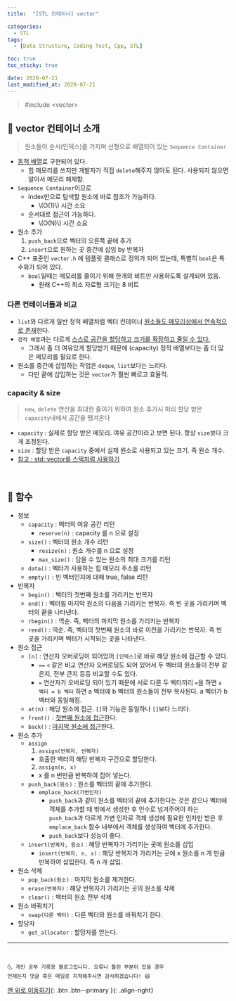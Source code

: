 ```yaml
---
title:  "[STL 컨테이너] vector" 

categories:
  - STL
tags:
  - [Data Structure, Coding Test, Cpp, STL]

toc: true
toc_sticky: true

date: 2020-07-21
last_modified_at: 2020-07-21
---
```


> #include \<vector>

## 🔔 vector 컨테이너 소개

> 원소들이 순서(인덱스)를 가지며 선형으로 배열되어 있는 `Sequence Container`

- <u>동적 배열</u>로 구현되어 있다.
  - 힙 메모리를 쓰지만 개발자가 직접 `delete`해주지 않아도 된다. 사용되지 않으면 알아서 메모리 해제함.
- `Sequence Container`이므로 
  - index만으로 탐색할 원소에 바로 참조가 가능하다.
    - \\(O(1)\\) 시간 소요
  - 순서대로 접근이 가능하다.
    - \\(O(N)\\) 시간 소요
- 원소 추가
  1. `push_back`으로 벡터의 오른쪽 끝에 추가
  2. `insert`으로 원하는 곳 중간에 삽임 by 반복자
- C++ 표준인 `vector.h` 에 템플릿 클래스로 정의가 되어 있는데, 특별히 `bool`은 특수화가 되어 있다. 
  - `bool`일때는 메모리를 줄이기 위해 한개의 비트만 사용하도록 설계되어 있음. 
    - 원래 C++의 최소 자료형 크기는 8 비트

### 다른 컨테이너들과 비교

- `list`와 다르게 일반 정적 배열처럼 벡터 컨테이너 <u>원소들도 메모리상에서 연속적으로 존재</u>한다.
- `정적 배열`과는 다르게 <u>스스로 공간을 할당하고 크기를 확장하고 줄일 수 있다.</u>
  - 그래서 좀 더 여유있게 할당받기 때문에 (capacity) 정적 배열보다는 좀 더 많은 메모리를 필요로 한다.
- 원소를 중간에 삽입하는 작업은 `deque`, `list`보다는 느리다. 
  - 다만 끝에 삽입하는 것은 `vector`가 훨씬 빠르고 효율적.

### capacity & size

> `new`, `delete` 연산을 최대한 줄이기 위하여 원소 추가시 미리 할당 받은 `capacity`내에서 공간을 땡겨온다

- `capacity` : 실제로 할당 받은 메모리. 여유 공간이라고 보면 된다. 항상 `size`보다 크게 조정된다.
- `size` : 할당 받은 `capacity` 중에서 실제 원소로 사용되고 있는 크기. 즉 원소 개수.
- [참고 : std::vector를 스택처럼 사용하기](https://ansohxxn.github.io/cpp/chapter7-9/#-vector%EC%9D%98-size%EC%99%80-capacity)

<br>

## 🔔 함수 

- 정보 
  - `capacity` : 벡터의 여유 공간 리턴
    - `reserve(n)` : capacity 를 n 으로 설정
  - `size()` : 벡터의 원소 개수 리턴
    - `resize(n)` : 원소 개수를 n 으로 설정
    - `max_size()` : 담을 수 있는 원소의 최대 크기를 리턴
  - `data()` : 벡터가 사용하는 힙 메모리 주소를 리턴
  - `empty()` : 빈 벡터인지에 대해 true, false 리턴
- 반복자
  - `begin()` : 벡터의 첫번째 원소를 가리키는 반복자
  - `end()` : 벡터읨 마지막 원소의 다음을 가리키는 반복자. 즉 빈 곳을 가리키며 벡터의 끝을 나타낸다.
  - `rbegin()` : 역순. 즉, 벡터의 마지막 원소를 가리키는 반복자
  - `rend()` : 역순. 즉, 벡터의 첫번째 원소의 바로 이전을 가리키는 반복자. 즉 빈 곳을 가리키며 벡터가 시작되는 곳을 나타낸다. 
- 원소 접근 
  - `[n]` : 연산자 오버로딩이 되어있어 `[인덱스]`로 바로 해당 원소에 접근할 수 있다.
    - `==` `<` 같은 비교 연산자 오버로딩도 되어 있어서 두 벡터의 원소들이 전부 같은지, 전부 큰지 등등 비교할 수도 있다.
    - `=` 연산자가 오버로딩 되어 있기 때문에 서로 다른 두 벡터끼리 `=`을 하면 `a 벡터 = b 벡터` 하면 a 벡터에 b 벡터의 원소들이 전부 복사된다. a 벡터가 b 벡터와 동일해짐.
  - `at(n)` : 해당 원소에 접근. `[]`와 기능은 동일하나 `[]`보다 느리다.
  - `front()` : <u>첫번째 원소에 접근</u>한다.
  - `back()` : <u>마지막 원소에 접근</u>한다.
- 원소 추가
  - `assign`
    1. `assign(반복자, 반복자)`
      - 호출한 벡터의 해당 반복자 구간으로 할당한다.
    2. `assign(n, x)`
      - x 를 n 번만큼 반복하여 집어 넣는다.
  - `push_back(원소)` : 원소를 벡터의 끝에 추가한다.
    - `emplace_back(가변인자)`
      - `push_back`과 같이 원소를 벡터의 끝에 추가한다는 것은 같으나 벡터에 객체를 추가할 때 밖에서 생성한 후 인수로 넘겨주어야 하는 `push_back`과 다르게 가변 인자로 객체 생성에 필요한 인자만 받은 후 `emplace_back` 함수 내부에서 객체를 생성하여 벡터에 추가한다.
      - `push_back`보다 성능이 좋다.
  - `insert(반복자, 원소)` : 해당 반복자가 가리키는 곳에 원소를 삽입
    - `insert(반복자, n, x)` : 해당 반복자가 가리키는 곳에 x 원소를 n 개 만큼 반복하여 삽입한다. 즉 n 개 삽입.
- 원소 삭제
  - `pop_back(원소)` : 마지막 원소를 제거한다.
  - `erase(반복자)` : 해당 반복자가 가리키는 곳의 원소를 삭제
  - `clear()` : 벡터의 원소 전부 삭제
- 원소 바꿔치기
  - `swap(다른 벡터)` : 다른 벡터와 원소를 바꿔치기 한다.
- 할당자
  - `get_allocator` : 할당자를 얻는다.


***
<br>

    🌜 개인 공부 기록용 블로그입니다. 오류나 틀린 부분이 있을 경우 
    언제든지 댓글 혹은 메일로 지적해주시면 감사하겠습니다! 😄

[맨 위로 이동하기](#){: .btn .btn--primary }{: .align-right}